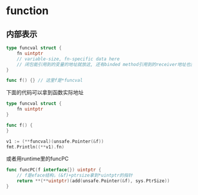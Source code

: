 # function

## 内部表示

```go
type funcval struct {
	fn uintptr
	// variable-size, fn-specific data here
	// 闭包能引用到的变量的地址就放这, 还有binded method引用到的receiver地址也放这
}
```

```go
func f() {} // 这里f是*funcval
```

下面的代码可以拿到函数实际地址

```go
type funcval struct {
    fn uintptr
}

func f() {
}

v1 := (**funcval)(unsafe.Pointer(&f))
fmt.Println((**v1).fn)
```

或者用runtime里的funcPC

```go
func funcPC(f interface{}) uintptr {
	// f是eface结构，(&f)+ptrsize拿到*uintptr的指针
	return **(**uintptr)(add(unsafe.Pointer(&f), sys.PtrSize))
}
```